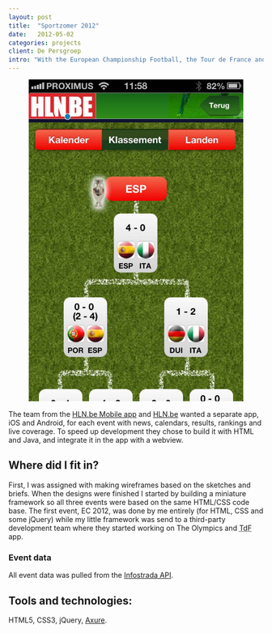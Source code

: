 ```yaml
---
layout: post
title:  "Sportzomer 2012"
date:   2012-05-02
categories: projects
client: De Persgroep
intro: "With the European Championship Football, the Tour de France and the Olympics, the summer of 2012 was a highlight for sports fanatics."
---
```


<figure class="span--third">
	<img src="/img/sportzomer2012-1.jpg" alt="EC 2012" itemprop="image">
</figure>


The team from the [HLN.be Mobile app](https://itunes.apple.com/be/app/hln.be-mobile/id403025567?mt=8) and [HLN.be](http://hln.be) wanted a separate app, iOS and Android, for each event with news, calendars, results, rankings and live coverage. To speed up development they chose to build it with HTML and Java, and integrate it in the app with a webview.

## Where did I fit in?

First, I was assigned with making wireframes based on the sketches and briefs. When the designs were finished I started by building a miniature framework so all three events were based on the same HTML/CSS code base. The first event, EC 2012, was done by me entirely (for HTML, CSS and some jQuery) while my little framework was send to a third-party development team where they started working on The Olympics and <abbr title="Tour de France">TdF</abbr> app.

### Event data

All event data was pulled from the [Infostrada API](http://www.infostradasports.com).

## Tools and technologies:

HTML5, CSS3, jQuery, [Axure](http://www.axure.com/).

